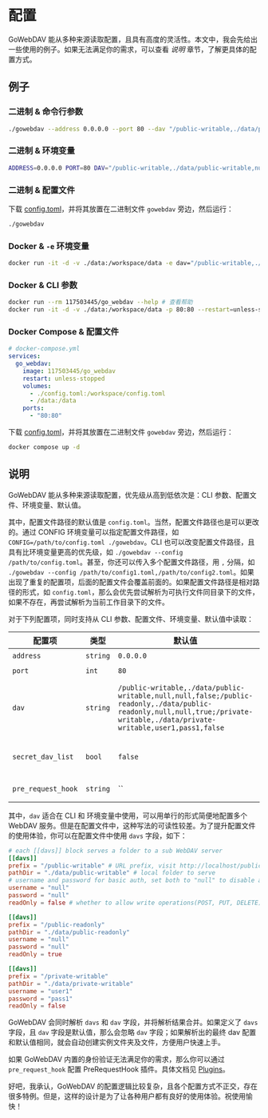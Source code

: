 # 配置

GoWebDAV 能从多种来源读取配置，且具有高度的灵活性。本文中，我会先给出一些使用的例子。如果无法满足你的需求，可以查看 *说明* 章节，了解更具体的配置方式。

## 例子

### 二进制 & 命令行参数

```sh
./gowebdav --address 0.0.0.0 --port 80 --dav "/public-writable,./data/public-writable,null,null,false;/public-readonly,./data/public-readonly,null,null,true;/private-writable,./data/private-writable,user1,pass1,false"
```

### 二进制 & 环境变量

```sh
ADDRESS=0.0.0.0 PORT=80 DAV="/public-writable,./data/public-writable,null,null,false;/public-readonly,./data/public-readonly,null,null,true;/private-writable,./data/private-writable,user1,pass1,false" ./gowebdav
```

### 二进制 & 配置文件

下载 [config.toml](https://github.com/117503445/GoWebDAV/releases/latest/download/config.toml)，并将其放置在二进制文件 `gowebdav` 旁边，然后运行：

```sh
./gowebdav
```

### Docker & `-e` 环境变量

```sh
docker run -it -d -v ./data:/workspace/data -e dav="/public-writable,./data/public-writable,null,null,false;/public-readonly,./data/public-readonly,null,null,true;/private-writable,./data/private-writable,user1,pass1,false" -p 80:80 --restart=unless-stopped 117503445/go_webdav
```

### Docker & CLI 参数

```sh
docker run --rm 117503445/go_webdav --help # 查看帮助
docker run -it -d -v ./data:/workspace/data -p 80:80 --restart=unless-stopped 117503445/go_webdav --address 0.0.0.0 --port 80 --dav "/public-writable,./data/public-writable,null,null,false;/public-readonly,./data/public-readonly,null,null,true;/private-writable,./data/private-writable,user1,pass1,false"
```

### Docker Compose & 配置文件

```yaml
# docker-compose.yml
services:
  go_webdav:
    image: 117503445/go_webdav
    restart: unless-stopped
    volumes:
      - ./config.toml:/workspace/config.toml
      - /data:/data
    ports:
      - "80:80"
```

下载 [config.toml](https://github.com/117503445/GoWebDAV/releases/latest/download/config.toml)，并将其放置在二进制文件 `gowebdav` 旁边，然后运行：

```sh
docker compose up -d
```

## 说明

GoWebDAV 能从多种来源读取配置，优先级从高到低依次是：CLI 参数、配置文件、环境变量、默认值。

其中，配置文件路径的默认值是 `config.toml`。当然，配置文件路径也是可以更改的。通过 CONFIG 环境变量可以指定配置文件路径，如 `CONFIG=/path/to/config.toml ./gowebdav`。CLI 也可以改变配置文件路径，且具有比环境变量更高的优先级，如 `./gowebdav --config /path/to/config.toml`。甚至，你还可以传入多个配置文件路径，用 `,` 分隔，如 `./gowebdav --config /path/to/config1.toml,/path/to/config2.toml`。如果出现了重复的配置项，后面的配置文件会覆盖前面的。如果配置文件路径是相对路径的形式，如 `config.toml`，那么会优先尝试解析为可执行文件同目录下的文件，如果不存在，再尝试解析为当前工作目录下的文件。

对于下列配置项，同时支持从 CLI 参数、配置文件、环境变量、默认值中读取：

| 配置项 | 类型 | 默认值 | 说明 | CLI | 配置文件 | 环境变量 |
| --- | --- | --- | --- | --- | --- | --- |
| `address` | `string` | `0.0.0.0` | 监听地址 | `--address 0.0.0.0` | `address = "0.0.0.0"` | `ADDRESS=0.0.0.0` |
| `port` | `int` | `80` | 监听端口 | `--port 80` | `port = 80` | `PORT=80` |
| `dav` | `string` | `/public-writable,./data/public-writable,null,null,false;/public-readonly,./data/public-readonly,null,null,true;/private-writable,./data/private-writable,user1,pass1,false` | WebDAV 服务配置 | `--dav "/public-writable,./data/public-writable,null,null,false;/public-readonly,./data/public-readonly,null,null,true;/private-writable,./data/private-writable,user1,pass1,false"` | `dav = "/public-writable,./data/public-writable,null,null,false;/public-readonly,./data/public-readonly,null,null,true;/private-writable,./data/private-writable,user1,pass1,false"` | `DAV="/public-writable,./data/public-writable,null,null,false;/public-readonly,./data/public-readonly,null,null,true;/private-writable,./data/private-writable,user1,pass1,false"` |
| `secret_dav_list` | `bool` | `false` | 是否隐藏 WebDAV 服务列表 | `--secret_dav_list` | `secret_dav_list = true` | `SECRET_DAV_LIST=true` |
| `pre_request_hook` | `string` | `` | PreRequestHook 插件的路径 | `--pre_request_hook` | `pre_request_hook = PreRequestExample.go` | `PRE_REQUEST_HOOK=PreRequestExample.go` |

其中，`dav` 适合在 CLI 和 环境变量中使用，可以用单行的形式简便地配置多个 WebDAV 服务。但是在配置文件中，这种写法的可读性较差。为了提升配置文件的使用体验，你可以在配置文件中使用 `davs` 字段，如下：

```toml
# each [[davs]] block serves a folder to a sub WebDAV server
[[davs]]
prefix = "/public-writable" # URL prefix, visit http://localhost/public-writable to access in browser, or use WebDAV client
pathDir = "./data/public-writable" # local folder to serve
# username and password for basic auth, set both to "null" to disable auth
username = "null"
password = "null"
readOnly = false # whether to allow write operations(POST, PUT, DELETE)

[[davs]]
prefix = "/public-readonly"
pathDir = "./data/public-readonly"
username = "null"
password = "null"
readOnly = true

[[davs]]
prefix = "/private-writable"
pathDir = "./data/private-writable"
username = "user1"
password = "pass1"
readOnly = false
```

GoWebDAV 会同时解析 `davs` 和 `dav` 字段，并将解析结果合并。如果定义了 `davs` 字段，且 `dav` 字段是默认值，那么会忽略 `dav` 字段；如果解析出的最终 dav 配置和默认值相同，就会自动创建实例文件夹及文件，方便用户快速上手。

如果 GoWebDAV 内置的身份验证无法满足你的需求，那么你可以通过 `pre_request_hook` 配置 PreRequestHook 插件。具体文档见 [Plugins](./plugins_zh_CN.md)。

好吧，我承认，GoWebDAV 的配置逻辑比较复杂，且各个配置方式不正交，存在很多特例。但是，这样的设计是为了让各种用户都有良好的使用体验。祝使用愉快！
